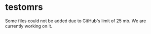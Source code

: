 # testomrs
Some files could not be added due to GitHub's limit of 25 mb. We are currently working on it.
